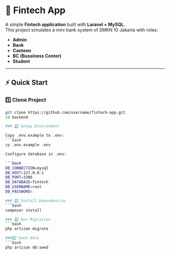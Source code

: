 # 🏦 Fintech App

A simple **Fintech application** built with **Laravel + MySQL**.  
This project simulates a mini bank system of SMKN 10 Jakarta with roles:
- **Admin**
- **Bank**
- **Canteen**
- **BC (Bussiness Center)**
- **Student**

---

## ⚡ Quick Start

### 1️⃣ Clone Project

```bash
git clone https://github.com/username/fintech-app.git
cd backend

### 2️⃣ Setup Environment

Copy .env.example to .env:
```bash
cp .env.example .env

Configure database in .env:

```bash
DB_CONNECTION=mysql
DB_HOST=127.0.0.1
DB_PORT=3306
DB_DATABASE=fintech
DB_USERNAME=root
DB_PASSWORD=

### 3️⃣ Install Dependencies
```bash
composer install

### 4️⃣ Run Migration
```bash
php artisan migrate

###5️⃣ Seed data
```bash
php artisan db:seed
